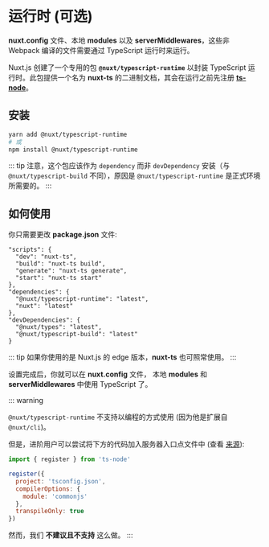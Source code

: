 
# 运行时 (可选)

**nuxt.config** 文件、本地 **modules** 以及 **serverMiddlewares**，这些非 Webpack 编译的文件需要通过 TypeScript 运行时来运行。

Nuxt.js 创建了一个专用的包 **`@nuxt/typescript-runtime`** 以封装 TypeScript 运行时。此包提供一个名为 **nuxt-ts** 的二进制文档，其会在运行之前先注册 [**ts-node**](https://github.com/TypeStrong/ts-node)。

## 安装

```sh
yarn add @nuxt/typescript-runtime
# 或
npm install @nuxt/typescript-runtime
```

::: tip
注意，这个包应该作为 `dependency` 而非 `devDependency` 安装（与 `@nuxt/typescript-build` 不同），原因是 `@nuxt/typescript-runtime` 是正式环境所需要的。
:::

## 如何使用

你只需要更改 **package.json** 文件:

```json{2-5}
"scripts": {
  "dev": "nuxt-ts",
  "build": "nuxt-ts build",
  "generate": "nuxt-ts generate",
  "start": "nuxt-ts start"
},
"dependencies": {
  "@nuxt/typescript-runtime": "latest",
  "nuxt": "latest"
},
"devDependencies": {
  "@nuxt/types": "latest",
  "@nuxt/typescript-build": "latest"
}
```

::: tip
如果你使用的是 Nuxt.js 的 edge 版本，**nuxt-ts** 也可照常使用。
:::

设置完成后，你就可以在 **nuxt.config** 文件， 本地 **modules** 和 **serverMiddlewares** 中使用 TypeScript 了。

::: warning

`@nuxt/typescript-runtime` 不支持以编程的方式使用 (因为他是扩展自 `@nuxt/cli`)。

但是，进阶用户可以尝试将下方的代码加入服务器入口点文件中 (查看 [来源](https://github.com/nuxt/typescript/blob/master/packages/typescript-runtime/src/index.ts)):

```js
import { register } from 'ts-node'

register({
  project: 'tsconfig.json',
  compilerOptions: {
    module: 'commonjs'
  },
  transpileOnly: true
})
```

然而，我们 **不建议且不支持** 这么做。
:::


